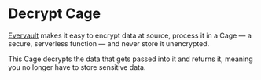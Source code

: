 # Decrypt Cage
[Evervault](https://evervault.com) makes it easy to encrypt data at source, process it in a Cage — a secure, serverless function — and never store it unencrypted.

This Cage decrypts the data that gets passed into it and returns it, meaning you no longer have to store sensitive data.
